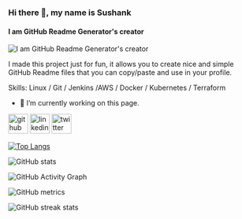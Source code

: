 <!--
**sushank3/sushank3** is a ✨ _special_ ✨ repository because its `README.md` (this file) appears on your GitHub profile.

Here are some ideas to get you started:

- 🔭 I’m currently working on ...
- 🌱 I’m currently learning ...
- 👯 I’m looking to collaborate on ...
- 🤔 I’m looking for help with ...
- 💬 Ask me about ...
- 📫 How to reach me: ...
- 😄 Pronouns: ...
- ⚡ Fun fact: ...
-->
### Hi there 👋, my name is Sushank 
#### I am GitHub Readme Generator's creator
![I am GitHub Readme Generator's creator](https://arturssmirnovs.github.io/github-profile-readme-generator/images/banner.png)

I made this project just for fun, it allows you to create nice and simple GitHub Readme files that you can copy/paste and use in your profile.

Skills: Linux / Git / Jenkins /AWS / Docker / Kubernetes / Terraform

- 🔭 I’m currently working on this page. 


[<img src='https://cdn.jsdelivr.net/npm/simple-icons@3.0.1/icons/github.svg' alt='github' height='40'>](https://github.com/sushank3)  [<img src='https://cdn.jsdelivr.net/npm/simple-icons@3.0.1/icons/linkedin.svg' alt='linkedin' height='40'>](https://www.linkedin.com/in/sushank3/)  [<img src='https://cdn.jsdelivr.net/npm/simple-icons@3.0.1/icons/twitter.svg' alt='twitter' height='40'>](https://twitter.com/sushank_3)  

[![Top Langs](https://github-readme-stats.vercel.app/api/top-langs/?username=sushank3)](https://github.com/anuraghazra/github-readme-stats)

![GitHub stats](https://github-readme-stats.vercel.app/api?username=sushank3&show_icons=true)  

![GitHub Activity Graph](https://activity-graph.herokuapp.com/graph?username=sushank3)  

![GitHub metrics](https://metrics.lecoq.io/sushank3)  

![GitHub streak stats](https://streak-stats.demolab.com/?user=sushank3)  

